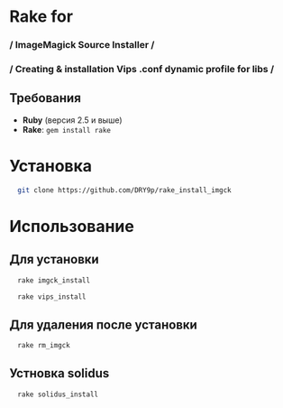 # Rake for 
### / ImageMagick Source Installer /
### / Creating & installation Vips .conf dynamic profile for libs /

## Требования

- **Ruby** (версия 2.5 и выше)
- **Rake**: `gem install rake`

# Установка
```bash
  git clone https://github.com/DRY9p/rake_install_imgck
```
# Использование

## Для установки
```bash
  rake imgck_install
```
```bash
  rake vips_install
```

## Для удаления после установки
```bash
  rake rm_imgck
```

## Устновка solidus
```bash
  rake solidus_install
```
